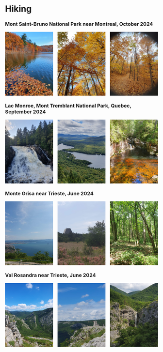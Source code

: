 # Hiking

### Mont Saint-Bruno National Park near Montreal, October 2024

<div style="display: flex; flex-wrap: wrap; gap: 10px; justify-content: space-between;">
  <img src="media/saint_bruno_1.jpg" alt="Image 1" style="width: calc(33.33% - 10px); height: auto; object-fit: cover;">
  <img src="media/saint_bruno_2.jpg" alt="Image 2" style="width: calc(33.33% - 10px); height: auto; object-fit: cover;">
  <img src="media/saint_bruno_3.jpg" alt="Image 3" style="width: calc(33.33% - 10px); height: auto; object-fit: cover;">
</div>

### Lac Monroe, Mont Tremblant National Park, Quebec, September 2024

<div style="display: flex; flex-wrap: wrap; gap: 10px; justify-content: space-between;">
  <img src="media/tremblant_1.jpg" alt="Image 1" style="width: calc(33.33% - 10px); height: auto; object-fit: cover;">
  <img src="media/tremblant_2.jpg" alt="Image 2" style="width: calc(33.33% - 10px); height: auto; object-fit: cover;">
  <img src="media/tremblant_3.jpg" alt="Image 3" style="width: calc(33.33% - 10px); height: auto; object-fit: cover;">
</div>

### Monte Grisa near Trieste, June 2024

<div style="display: flex; flex-wrap: wrap; gap: 10px; justify-content: space-between;">
  <img src="media/grisa_1.jpg" alt="Image 1" style="width: calc(33.33% - 10px); height: auto; object-fit: cover;">
  <img src="media/grisa_2.jpg" alt="Image 2" style="width: calc(33.33% - 10px); height: auto; object-fit: cover;">
  <img src="media/grisa_3.jpg" alt="Image 3" style="width: calc(33.33% - 10px); height: auto; object-fit: cover;">
</div>

### Val Rosandra near Trieste, June 2024

<div style="display: flex; flex-wrap: wrap; gap: 10px; justify-content: space-between;">
  <img src="media/rosandra_1.jpg" alt="Image 1" style="width: calc(33.33% - 10px); height: auto; object-fit: cover;">
  <img src="media/rosandra_2.jpg" alt="Image 2" style="width: calc(33.33% - 10px); height: auto; object-fit: cover;">
  <img src="media/rosandra_3.jpg" alt="Image 3" style="width: calc(33.33% - 10px); height: auto; object-fit: cover;">
</div>
